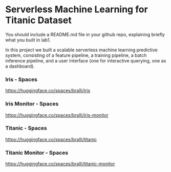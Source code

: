# Serverless Machine Learning for Titanic Dataset

You should include a README.md file in your github repo, explaining briefly what you built in lab1.

In this project we built a scalable serverless machine learning predictive system, consisting of a feature pipeline, a training pipeline, a batch inference pipeline, and a user interface (one for interactive querying, one as a dashboard).

### Iris - Spaces
https://huggingface.co/spaces/bralli/iris

### Iris Monitor - Spaces
https://huggingface.co/spaces/bralli/iris-monitor

### Titanic - Spaces
https://huggingface.co/spaces/bralli/titanic

### Titanic Monitor - Spaces
https://huggingface.co/spaces/bralli/titanic-monitor

